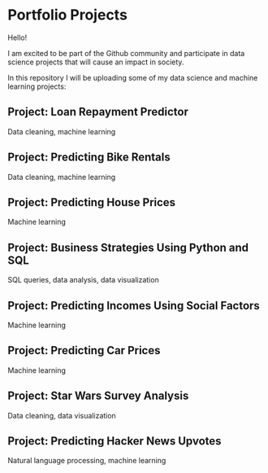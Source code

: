 # Portfolio Projects

Hello!

I am excited to be part of the Github community and participate in data science projects that will cause an impact in society. 

In this repository I will be uploading some of my data science and machine learning projects:

## Project: Loan Repayment Predictor
Data cleaning, machine learning
## Project: Predicting Bike Rentals
Data cleaning, machine learning
## Project: Predicting House Prices
Machine learning
## Project: Business Strategies Using Python and SQL
SQL queries, data analysis, data visualization
## Project: Predicting Incomes Using Social Factors
Machine learning
## Project: Predicting Car Prices
Machine learning
## Project: Star Wars Survey Analysis
Data cleaning, data visualization
## Project: Predicting Hacker News Upvotes
Natural language processing, machine learning
